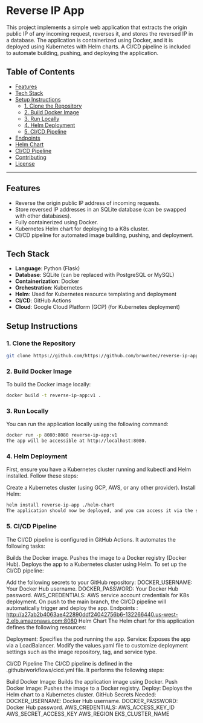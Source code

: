 # Reverse IP App

This project implements a simple web application that extracts the origin public IP of any incoming request, reverses it, and stores the reversed IP in a database. The application is containerized using Docker, and it is deployed using Kubernetes with Helm charts. A CI/CD pipeline is included to automate building, pushing, and deploying the application.

## Table of Contents

- [Features](#features)
- [Tech Stack](#tech-stack)
- [Setup Instructions](#setup-instructions)
  - [1. Clone the Repository](#1-clone-the-repository)
  - [2. Build Docker Image](#2-build-docker-image)
  - [3. Run Locally](#3-run-locally)
  - [4. Helm Deployment](#4-helm-deployment)
  - [5. CI/CD Pipeline](#5-cicd-pipeline)
- [Endpoints](#endpoints)
- [Helm Chart](#helm-chart)
- [CI/CD Pipeline](#cicd-pipeline)
- [Contributing](#contributing)
- [License](#license)

---

## Features

- Reverse the origin public IP address of incoming requests.
- Store reversed IP addresses in an SQLite database (can be swapped with other databases).
- Fully containerized using Docker.
- Kubernetes Helm chart for deploying to a K8s cluster.
- CI/CD pipeline for automated image building, pushing, and deployment.

## Tech Stack

- **Language**: Python (Flask)
- **Database**: SQLite (can be replaced with PostgreSQL or MySQL)
- **Containerization**: Docker
- **Orchestration**: Kubernetes
- **Helm**: Used for Kubernetes resource templating and deployment
- **CI/CD**: GitHub Actions
- **Cloud**: Google Cloud Platform (GCP) (for Kubernetes deployment)

## Setup Instructions

### 1. Clone the Repository

```bash
git clone https://github.com/https://github.com/browntec/reverse-ip-application
```

### 2. Build Docker Image
To build the Docker image locally:

```bash
docker build -t reverse-ip-app:v1 .
```
### 3. Run Locally
You can run the application locally using the following command:

```bash
docker run -p 8080:8080 reverse-ip-app:v1
The app will be accessible at http://localhost:8080.
```
### 4. Helm Deployment
First, ensure you have a Kubernetes cluster running and kubectl and Helm installed. Follow these steps:

Create a Kubernetes cluster (using GCP, AWS, or any other provider).
Install Helm:
```bash
helm install reverse-ip-app ./helm-chart
The application should now be deployed, and you can access it via the service's LoadBalancer IP.
```
### 5. CI/CD Pipeline
The CI/CD pipeline is configured in GitHub Actions. It automates the following tasks:

Builds the Docker image.
Pushes the image to a Docker registry (Docker Hub).
Deploys the app to a Kubernetes cluster using Helm.
To set up the CI/CD pipeline:

Add the following secrets to your GitHub repository:
DOCKER_USERNAME: Your Docker Hub username.
DOCKER_PASSWORD: Your Docker Hub password.
AWS_CREDENTIALS: AWS service account credentials for K8s deployment.
On push to the main branch, the CI/CD pipeline will automatically trigger and deploy the app.
Endpoints : http://a27ab2b4063ae422890ddf24042756b6-132266440.us-west-2.elb.amazonaws.com:8080
Helm Chart
The Helm chart for this application defines the following resources:

Deployment: Specifies the pod running the app.
Service: Exposes the app via a LoadBalancer.
Modify the values.yaml file to customize deployment settings such as the image repository, tag, and service type.

CI/CD Pipeline
The CI/CD pipeline is defined in the .github/workflows/cicd.yml file. It performs the following steps:

Build Docker Image: Builds the application image using Docker.
Push Docker Image: Pushes the image to a Docker registry.
Deploy: Deploys the Helm chart to a Kubernetes cluster.
GitHub Secrets Needed:
DOCKER_USERNAME: Docker Hub username.
DOCKER_PASSWORD: Docker Hub password.
AWS_CREDENTIALS: 
AWS_ACCESS_KEY_ID
AWS_SECRET_ACCESS_KEY
AWS_REGION
EKS_CLUSTER_NAME




